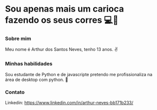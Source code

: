 
# Sou apenas mais um carioca fazendo os seus corres 💻🐍

### Sobre mim

Meu nome é Arthur dos Santos Neves, tenho 13 anos. ✌

### Minhas habilidades 

Sou estudante de Python e de javascripte pretendo me profissionaliza na área de desktop com python. 🐍

### Contato

Linkedin: https://www.linkedin.com/in/arthur-neves-bb171b233/
